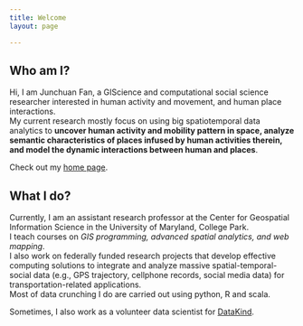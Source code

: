 ```yaml
---
title: Welcome
layout: page

---
```



## Who am I?

Hi, I am Junchuan Fan, a GIScience and computational social science researcher interested in human activity and movement, and human place interactions.  
My current research mostly focus on using big spatiotemporal data analytics to **uncover human activity and mobility pattern in space, analyze semantic characteristics of places infused by human activities therein, and model the dynamic interactions between human and places**. 

Check out my [home page](http://terpconnect.umd.edu/~jcfan).  

## What I do?
Currently, I am an assistant research professor at the Center for Geospatial Information Science in the University of Maryland, College Park.  
I teach courses on *GIS programming, advanced spatial analytics, and web mapping*.  
I also work on federally funded research projects that develop effective computing solutions to  integrate and analyze massive spatial-temporal-social data (e.g., GPS trajectory, cellphone records, social media data) for transportation-related applications.  
Most of data crunching I do are carried out using python, R and scala.  

Sometimes, I also work as a volunteer data scientist for [DataKind](http://www.datakind.org/).   



